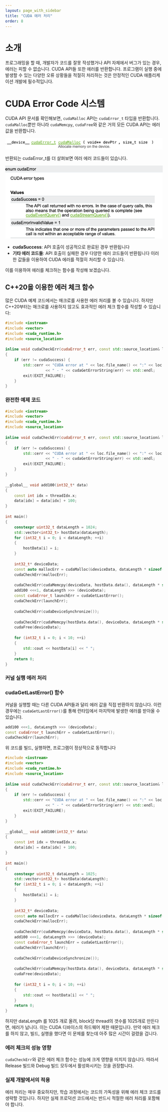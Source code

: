 ```yaml
---
layout: page_with_sidebar
title: "CUDA 에러 처리"
order: 8
---
```


# 소개

프로그래밍을 할 때, 개발자가 코드를 잘못 작성했거나 API 자체에서 버그가 있는 경우, 에러는 피할 수 없습니다. CUDA API들 또한 에러를 반환합니다.
프로그램이 실행 중에 발생할 수 있는 다양한 오류 상황들을 적절히 처리하는 것은 안정적인 CUDA 애플리케이션 개발에 필수적입니다.


# CUDA Error Code 시스템

CUDA API 문서를 확인해보면, `cudaMalloc` API는 `cudaError_t` 타입을 반환합니다. `cudaMalloc`뿐만 아니라 `cudaMemcpy`, `cudaFree`와 같은 거의 모든 CUDA API는 에러 값을 반환합니다.

![cudamalloc](/assets/images/cuda-에러-처리/cudamalloc.png)


반환되는 cudaError_t를 더 살펴보면 여러 에러 코드들이 있습니다.

![cudaerror](/assets/images/cuda-에러-처리/cudaerror.png)

- **cudaSuccess**: API 호출이 성공적으로 완료된 경우 반환됩니다
- **기타 에러 코드들**: API 호출이 실패한 경우 다양한 에러 코드들이 반환됩니다
이러한 값들을 이용하여 CUDA 에러를 적절히 처리할 수 있습니다.


이를 이용하여 에러를 체크하는 함수를 작성해 보겠습니다. 


## C++20을 이용한 에러 체크 함수

많은 CUDA 예제 코드에서는 매크로를 사용한 에러 처리를 볼 수 있습니다. 하지만 C++20부터는 매크로를 사용하지 않고도 효과적인 에러 체크 함수를 작성할 수 있습니다:

```c++
#include <iostream>
#include <vector>
#include <cuda_runtime.h>
#include <source_location>

inline void cudaCheckErr(cudaError_t err, const std::source_location& loc = std::source_location::current())
{
    if (err != cudaSuccess) {
        std::cerr << "CUDA error at " << loc.file_name() << ":" << loc.line() 
                  << " - " << cudaGetErrorString(err) << std::endl;
        exit(EXIT_FAILURE);
    }
}
```

###  완전한 예제 코드

```c++
#include <iostream>
#include <vector>
#include <cuda_runtime.h>
#include <source_location>

inline void cudaCheckErr(cudaError_t err, const std::source_location& loc = std::source_location::current())
{
    if (err != cudaSuccess) {
        std::cerr << "CUDA error at " << loc.file_name() << ":" << loc.line() 
                  << " - " << cudaGetErrorString(err) << std::endl;
        exit(EXIT_FAILURE);
    }
}

__global__ void add100(int32_t* data)
{
    const int idx = threadIdx.x;
    data[idx] = data[idx] + 100;
}

int main()
{
    constexpr uint32_t dataLength = 1024;
    std::vector<int32_t> hostData(dataLength);
    for (int32_t i = 0; i < dataLength; ++i)
    {
        hostData[i] = i; 
    }

    int32_t* deviceData;
    const auto mallocErr = cudaMalloc(&deviceData, dataLength * sizeof(int32_t));
    cudaCheckErr(mallocErr);

    cudaCheckErr(cudaMemcpy(deviceData, hostData.data(), dataLength * sizeof(int32_t), cudaMemcpyHostToDevice));
    add100 <<<1, dataLength >>> (deviceData);
    const cudaError_t launchErr = cudaGetLastError();    
    cudaCheckErr(launchErr);

    cudaCheckErr(cudaDeviceSynchronize());

    cudaCheckErr(cudaMemcpy(hostData.data(), deviceData, dataLength * sizeof(int32_t), cudaMemcpyDeviceToHost));
    cudaFree(deviceData);

    for (int32_t i = 0; i < 10; ++i)
    {
        std::cout << hostData[i] << " ";
    }    
    return 0;
}
```


### 커널 실행 에러 처리

### cudaGetLastError() 함수

커널을 실행할 때는 다른 CUDA API들과 달리 에러 값을 직접 반환하지 않습니다. 이런 경우에는 `cudaGetLastError()`를 통해 런타임에서 마지막에 발생한 에러를 받아올 수 있습니다.

```c++
add100 <<<1, dataLength >>> (deviceData);
const cudaError_t launchErr = cudaGetLastError();
cudaCheckErr(launchErr);
```


위 코드를 빌드, 실행하면, 프로그램이 정상적으로 동작합니다


```c++
#include <iostream>
#include <vector>
#include <cuda_runtime.h>
#include <source_location>

inline void cudaCheckErr(cudaError_t err, const std::source_location& loc = std::source_location::current())
{
    if (err != cudaSuccess) {
        std::cerr << "CUDA error at " << loc.file_name() << ":" << loc.line() 
                  << " - " << cudaGetErrorString(err) << std::endl;
        exit(EXIT_FAILURE);
    }
}

__global__ void add100(int32_t* data)
{
    const int idx = threadIdx.x;
    data[idx] = data[idx] + 100;
}

int main()
{
    constexpr uint32_t dataLength = 1025;
    std::vector<int32_t> hostData(dataLength);
    for (int32_t i = 0; i < dataLength; ++i)
    {
        hostData[i] = i; 
    }

    int32_t* deviceData;
    const auto mallocErr = cudaMalloc(&deviceData, dataLength * sizeof(int32_t));
    cudaCheckErr(mallocErr);

    cudaCheckErr(cudaMemcpy(deviceData, hostData.data(), dataLength * sizeof(int32_t), cudaMemcpyHostToDevice));
    add100 <<<1, dataLength >>> (deviceData);
    const cudaError_t launchErr = cudaGetLastError();    
    cudaCheckErr(launchErr);

    cudaCheckErr(cudaDeviceSynchronize());

    cudaCheckErr(cudaMemcpy(hostData.data(), deviceData, dataLength * sizeof(int32_t), cudaMemcpyDeviceToHost));
    cudaFree(deviceData);

    for (int32_t i = 0; i < 10; ++i)
    {
        std::cout << hostData[i] << " ";
    }    
    return 0;
}
```

하지만 dataLength 를 1025 개로 올려, block당 thread의 갯수를 1025개로 만든다면, 에러가 납니다. 이는 CUDA 디바이스의 하드웨어 제한 때문입니다. 만약 에러 체크를 하지 않고, 빌드, 실행을 했다면 이 문제를 찾는데 아주 많은 시간이 걸렸을 겁니다.


### 에러 체크의 성능 영향

`cudaCheckErr`와 같은 에러 체크 함수는 성능에 크게 영향을 미치지 않습니다. 따라서 Release 빌드와 Debug 빌드 모두에서 활성화시키는 것을 권장합니다.

### 실제 개발에서의 적용

에러 처리는 매우 중요하지만, 학습 과정에서는 코드의 가독성을 위해 에러 체크 코드를 생략할 것입니다. 하지만 실제 프로덕션 코드에서는 반드시 적절한 에러 처리를 포함해야 합니다.